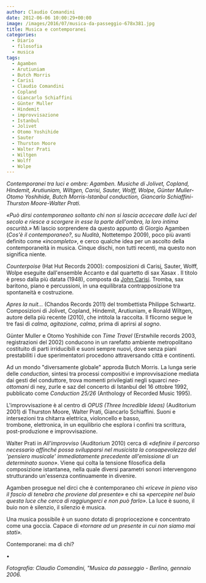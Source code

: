 ```yaml
---
author: Claudio Comandini
date: 2012-06-06 10:00:29+00:00 
image: /images/2016/07/musica-da-passeggio-678x381.jpg
title: Musica e contemporanei 
categories: 
  - Diario 
  - filosofia 
  - musica 
tags: 
  - Agamben 
  - Arutiuniam 
  - Butch Morris 
  - Carisi 
  - Claudio Comandini 
  - Copland 
  - Giancarlo Schiaffini 
  - Günter Muller 
  - Hindemit 
  - improvvisazione 
  - Istanbul 
  - Jolivet 
  - Otomo Yoshihide 
  - Sauter 
  - Thurston Moore 
  - Walter Prati 
  - Wiltgen 
  - Wolff 
  - Wolpe 
---
```


*Contemporanei tra luci e ombre: Agamben. Musiche di Jolivet, Copland, Hindemit, Arutiuniam, Wiltgen, Carisi, Sauter, Wolff, Wolpe, Günter Muller-Otomo Yoshihide, Butch Morris-Istanbul conduction, Giancarlo Schiaffini-Thurston Moore-Walter Prati.*

*«Può dirsi contemporaneo soltanto chi non si lascia accecare dalle luci del secolo e riesce a scorgere in esse la parte dell'ombra, la loro intima oscurità.»* Mi lascio sorprendere da questo appunto di Giorgio Agamben (*Cos'è il contemporaneo?*, su *Nudità*, Nottetempo 2009), poco più avanti definito come *«incompleto»*, e cerco qualche idea per un ascolto della contemporaneità in musica. Cinque dischi, non tutti recenti, ma questo non significa niente.

*Counterpoise* (Hat Hut Records 2000)*:* composizioni di Caris[i](https://www.youtube.com/watch?v=qjHTqOpkYRk), Sauter, Wolff, Wolpe eseguite dall'ensemble Accanto e dal quartetto di sax Xasax . Il titolo è preso dalla più datata (1948), composta da [John Carisi](https://www.youtube.com/watch?v=qjHTqOpkYRk). Tromba, sax baritono, piano e percussioni, in una equilibrata contrapposizione tra spontaneità e costruzione.

*Apres la nuit...* (Chandos Records 2011) del trombettista Philippe Schwartz. Composizioni di Jolivet, Copland, Hindemit, Arutiuniam, e Ronald Wiltgen, autore della più recente (2010), che intitola la raccolta. Il flicorno segue le tre fasi di *calma*, *agitazione*, *calma*, prima di aprirsi al *sogno*.

Günter Muller e Otomo Yoshihide con *Time Travel* (Erstwhile records 2003, registrazioni del 2002) conducono in un rarefatto ambiente metropolitano costituito di parti irriducibili e suoni sempre nuovi, dove senza piani prestabiliti i due sperimentatori procedono attraversando città e continenti.

Ad un mondo "diversamente globale" approda Butch Morris. La lunga serie delle *conduction*, sintesi tra processi compositivi e improvvisazione mediata dai gesti del conduttore, trova momenti privilegiati negli squarci *neo-ottomani* di ney, zurle e saz del concerto di Istanbul del 16 ottobre 1992, pubblicato come *Conduction 25/26* (Anthology of Recorded Music 1995).

L'improvvisazione è al centro di *OPUS (Three Incredible Ideas)* (Auditorium 2001) di Thurston Moore, Walter Prati, Giancarlo Schiaffini. Suoni e intersezioni tra chitarra elettrica, violoncello e basso, trombone, elettronica, in un equilibrio che esplora i confini tra scrittura, post-produzione e improvvisazione.

Walter Prati in *All'improvviso* (Auditorium 2010) cerca di *«definire il percorso necessario affinché possa svilupparsi nel musicista la consapevolezza del 'pensiero musicale' immediatamente precedente all'emissione di un determinato suono»*. Viene qui colta la tensione filosofica della composizione istantanea, nella quale diversi parametri sonori intervengono strutturando un'essenza continuamente in divenire.

Agamben prosegue nel dirci che è contemporaneo chi *«riceve in pieno viso il fascio di tenebra che proviene dal presente»* e chi sa *«percepire nel buio questa luce che cerca di raggiungerci e non può farlo»*. La luce è suono, il buio non è silenzio, il silenzio è musica.

Una musica possibile è un suono dotato di propriocezione e concentrato come una goccia. Capace di *«tornare ad un presente in cui non siamo mai stati».*

Contemporanei: ma di chi?

•

*Fotografia: Claudio Comandini, "Musica da passeggio - Berlino, gennaio 2006.*
